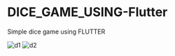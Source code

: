 # DICE_GAME_USING-Flutter
Simple dice game using FLUTTER

![d1](https://user-images.githubusercontent.com/86499358/129493141-0c7d5985-c43b-4ba4-8ce7-f2b57e74765f.jpeg) ![d2](https://user-images.githubusercontent.com/86499358/129493146-ece23518-9da1-45b9-926b-2eca71b8d78e.jpeg)

